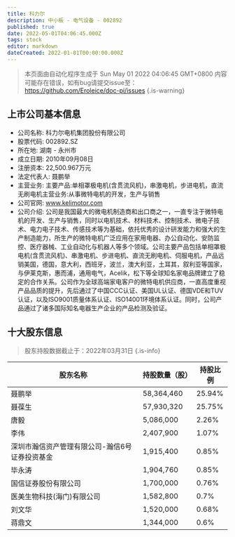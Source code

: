 ```yaml
---
title: 科力尔
description: 中小板 - 电气设备 - 002892
published: true
date: 2022-05-01T04:06:45.000Z
tags: stock
editor: markdown
dateCreated: 2022-01-01T00:00:00.000Z
---
```


> 本页面由自动化程序生成于 Sun May 01 2022 04:06:45 GMT+0800
> 内容可能存在错误，如有bug请提交issue至：https://github.com/Eroleice/doc-pi/issues
{.is-warning}

## 上市公司基本信息
- 公司名称: 科力尔电机集团股份有限公司
- 股票代码: 002892.SZ
- 所在地: 湖南 - 永州市
- 成立日期: 2010年09月08日
- 注册资本: 22,500.967万元
- 法定代表人: 聂鹏举
- 主营业务: 主要产品:单相罩极电机(含贯流风机)，串激电机，步进电机，直流无刷电机主营业务:从事微特电机的开发，生产与销售
- 公司官网: www.kelimotor.com
- 公司介绍: 公司是我国最大的微电机制造商和出口商之一，一直专注于微特电机的开发、生产与销售，同时以电机技术、材料技术、控制技术、微电子技术、电力电子技术、传感技术等为基础，依托优秀的设计研发能力和强大的生产制造能力，所生产的微特电机广泛应用在家用电器、办公自动化、安防监控、医疗器械、工业自动化与机器人等多个领域。公司主要产品包括单相罩极电机(含贯流风机)、串激电机、步进电机、直流无刷电机、伺服电机，产品远销美国，德国，意大利，西班牙，波兰，澳大利亚，土耳其，叙利亚等国家，与伊莱克斯，惠而浦，通用电气，Acelik，松下等全球知名家电品牌建立了稳定的合作关系。公司作为全球高端家电客户的微特电机供应商，一直高度重视产品品质的提升，先后通过了中国CCC认证、美国UL认证、德国VDE和TUV认证，以及ISO9001质量体系认证、ISO14001环境体系认证。同时，公司产品通过了诸多国际知名电器生产企业的产品检测及验证。


## 十大股东信息
> 股东持股数据截止于：2022年03月31日
{.is-info}

| 股东名称 | 持股数量（股） | 持股比例 |
| --- | --- | --- |
| 聂鹏举 | 58,364,460 | 25.94% |
| 聂葆生 | 57,930,320 | 25.75% |
| 唐毅 | 5,086,000 | 2.26% |
| 李伟 | 2,407,900 | 1.07% |
| 深圳市瀚信资产管理有限公司-瀚信6号证券投资基金 | 1,915,400 | 0.85% |
| 毕永涛 | 1,904,760 | 0.85% |
| 国信证券股份有限公司 | 1,700,000 | 0.76% |
| 医美生物科技(海门)有限公司 | 1,582,800 | 0.7% |
| 刘文华 | 1,520,000 | 0.68% |
| 蒋鼎文 | 1,344,000 | 0.6% |




